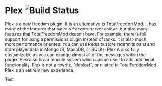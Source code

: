 # Plex [![Build Status](https://ci.plex.us.org/job/Plex/job/master/badge/icon)](https://ci.plex.us.org/job/Plex/job/master/)

Plex is a new freedom plugin. It is an alternative to TotalFreedomMod. It has many of the features that make a freedom
server unique, but also many features that TotalFreedomMod doesn’t have. For example, there is full support for using a
permissions plugin instead of ranks. It is also much more performance oriented. You can use Redis to store indefinite
bans and store player data in MongoDB, MariaDB, or SQLite. Plex is also fully customizable as you can change almost all
of the messages within the plugin. Plex also has a module system which can be used to add additional functionality. Plex
is not a rewrite, "debloat", or related to TotalFreedomMod. Plex is an entirely new experience.

Test
